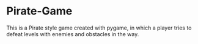 # Pirate-Game
This is a Pirate style game created with pygame, in which a player tries to defeat levels with enemies and obstacles in the way. 

